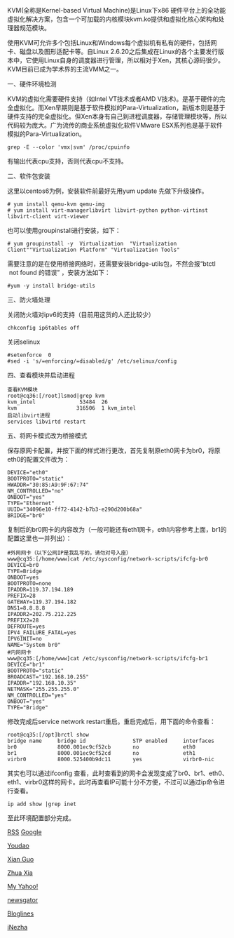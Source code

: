 
 




 KVM(全称是Kernel-based Virtual Machine)是Linux下x86 硬件平台上的全功能虚拟化解决方案，包含一个可加载的内核模块kvm.ko提供和虚拟化核心架构和处理器规范模块。

 使用KVM可允许多个包括Linux和Windows每个虚拟机有私有的硬件，包括网卡、磁盘以及图形适配卡等。自Linux 2.6.20之后集成在Linux的各个主要发行版本中，它使用Linux自身的调度器进行管理，所以相对于Xen，其核心源码很少。KVM目前已成为学术界的主流VMM之一。


 一、硬件环境检测



 KVM的虚拟化需要硬件支持（如Intel VT技术或者AMD V技术)。是基于硬件的完全虚拟化。而Xen早期则是基于软件模拟的Para-Virtualization，新版本则是基于硬件支持的完全虚拟化。但Xen本身有自己到进程调度器，存储管理模块等，所以代码较为庞大。广为流传的商业系统虚拟化软件VMware ESX系列也是基于软件模拟的Para-Virtualization。






```
grep -E --color 'vmx|svm' /proc/cpuinfo
```




 有输出代表cpu支持，否则代表cpu不支持。


 二、软件包安装



 这里以centos6为例，安装软件前最好先用yum update 先做下升级操作。



```
# yum install qemu-kvm qemu-img
# yum install virt-managerlibvirt libvirt-python python-virtinst libvirt-client virt-viewer
```

 也可以使用groupinstall进行安装，如下：



```
# yum groupinstall -y  Virtualization  "Virtualization Client""Virtualization Platform" "Virtualization Tools"
```

 需要注意的是在使用桥接网络时，还需要安装bridge-utils包，不然会报“btctl  not found 的错误” ，安装方法如下：



```
#yum -y install bridge-utils
```




 三、防火墙处理



 关闭防火墙对ipv6的支持（目前用这货的人还比较少）






```
chkconfig ip6tables off
```




 关闭selinux






```
#setenforce  0
#sed -i 's/=enforcing/=disabled/g' /etc/selinux/config
```




 四、查看模块并启动进程







```
查看KVM模块
root@cq36:[/root]lsmod|grep kvm
kvm_intel              53484  26
kvm                   316506  1 kvm_intel
启动libvirt进程
services libvirtd restart
```




 五、将网卡模式改为桥接模式



 保存原网卡配置，并按下面的样式进行更改，首先复制原eth0网卡为br0，将原eth0的配置文件改为：



```
DEVICE="eth0"
BOOTPROTO="static"
HWADDR="30:85:A9:9F:67:74"
NM_CONTROLLED="no"
ONBOOT="yes"
TYPE="Ethernet"
UUID="34096e10-ff72-4142-b7b3-e290d200b68a"
BRIDGE="br0"
```




 复制后的br0网卡的内容改为（一般可能还有eth1网卡，eth1内容参考上面，br1的配置这里也一并列出）：



```
#外网网卡（以下公网IP是我乱写的，请勿对号入座）
www@cq35:[/home/www]cat /etc/sysconfig/network-scripts/ifcfg-br0
DEVICE=br0
TYPE=Bridge
ONBOOT=yes
BOOTPROTO=none
IPADDR=119.37.194.189
PREFIX=28
GATEWAY=119.37.194.182
DNS1=8.8.8.8
IPADDR2=202.75.212.225
PREFIX2=28
DEFROUTE=yes
IPV4_FAILURE_FATAL=yes
IPV6INIT=no
NAME="System br0"
#内网网卡
www@cq35:[/home/www]cat /etc/sysconfig/network-scripts/ifcfg-br1
DEVICE="br1"
BOOTPROTO="static"
BROADCAST="192.168.10.255"
IPADDR="192.168.10.35"
NETMASK="255.255.255.0"
NM_CONTROLLED="yes"
ONBOOT="yes"
TYPE="Bridge"
```




 修改完成后service network restart重启。重启完成后，用下面的命令查看：



```
root@cq35:[/opt]brctl show
bridge name     bridge id               STP enabled     interfaces
br0             8000.001ec9cf52cb       no              eth0
br1             8000.001ec9cf52cd       no              eth1
virbr0          8000.525400b9dc11       yes             virbr0-nic
```




 其实也可以通过ifconfig 查看，此时查看到的网卡会发现变成了br0、br1、eth0、eth1、virbr0这样的网卡。此时再查看IP可能十分不方便，不过可以通过ip命令进行查看。



```
ip add show |grep inet
```




 至此环境配置部分完成。
















 [RSS](http://www.361way.com/feed)
[Google](http://fusion.google.com/add?feedurl=http://www.361way.com/feed)

[Youdao](http://reader.youdao.com/#url=http://www.361way.com/feed)

[Xian Guo](http://www.xianguo.com/subscribe.php?url=http://www.361way.com/feed)

[Zhua Xia](http://www.zhuaxia.com/add_channel.php?url=http://www.361way.com/feed)

[My Yahoo!](http://add.my.yahoo.com/rss?url=http://www.361way.com/feed)

[newsgator](http://www.newsgator.com/ngs/subscriber/subfext.aspx?url=http://www.361way.com/feed)

[Bloglines](http://www.bloglines.com/sub/http://www.361way.com/feed)

[iNezha](http://inezha.com/add?url=http://www.361way.com/feed)











